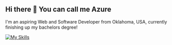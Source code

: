 ## Hi there 👋 You can call me Azure

I'm an aspiring Web and Software Developer from Oklahoma, USA, currently finishing up my bachelors degree!

[![My Skills](https://skillicons.dev/icons?i=vscode,py,html,mysql,cs,js&perline=3)](https://skillicons.dev)

<!--
**AzureFirehawk/AzureFirehawk** is a ✨ _special_ ✨ repository because its `README.md` (this file) appears on your GitHub profile.

Here are some ideas to get you started:

- 🔭 I’m currently working on ...
- 🌱 I’m currently learning ...
- 👯 I’m looking to collaborate on ...
- 🤔 I’m looking for help with ...
- 💬 Ask me about ...
- 📫 How to reach me: ...
- 😄 Pronouns: ...
- ⚡ Fun fact: ...
-->
